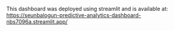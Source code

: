 This dashboard was deployed using streamlit and is available at: https://seunbalogun-predictive-analytics-dashboard-nbs7096a.streamlit.app/
